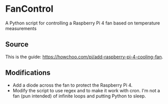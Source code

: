 # FanControl
A Python script for controlling a Raspberry Pi 4 fan based on temperature measurements

## Source
This is the guide: https://howchoo.com/pi/add-raspberry-pi-4-cooling-fan.

## Modifications
* Add a diode across the fan to protect the Raspberry Pi 4.
* Modify the script to use regex and to make it work with cron. I'm not a fan (pun intended) of infinite loops and putting Python to sleep.
